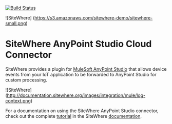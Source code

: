 [![Build Status](https://travis-ci.org/sitewhere/sitewhere-connector.svg?branch=master)](https://travis-ci.org/sitewhere/sitewhere-connector)

![SiteWhere] (https://s3.amazonaws.com/sitewhere-demo/sitewhere-small.png)

# SiteWhere AnyPoint Studio Cloud Connector

SiteWhere provides a plugin for [MuleSoft AnyPoint Studio](https://www.mulesoft.com/platform/studio) 
that allows device events from your IoT application to be forwarded to AnyPoint
Studio for custom processing.

![SiteWhere] (http://documentation.sitewhere.org/images/integration/mule/log-context.png)

For a documentation on using the SiteWhere AnyPoint Studio
connector, check out the complete [tutorial](http://documentation.sitewhere.org/integration/mule.html) 
in the SiteWhere [documentation](http://documentation.sitewhere.org).